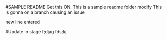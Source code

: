 #SAMPLE README
Get this ON. This is a sample readme folder
modify
This is gonna on a branch causing an issue

new line entered

#Update in stage
f;djag fds;kj